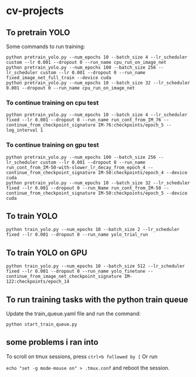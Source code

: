 # cv-projects

## To pretrain YOLO

Some commands to run training:

```
python pretrain_yolo.py --num_epochs 10 --batch_size 4 --lr_scheduler custom --lr 0.001 --dropout 0 --run_name cpu_run_on_image_net
python pretrain_yolo.py --num_epochs 100 --batch_size 256 --lr_scheduler custom --lr 0.001 --dropout 0 --run_name fixed_image_net_full_train --device cuda
python pretrain_yolo.py --num_epochs 10 --batch_size 32 --lr_scheduler 0.001 --dropout 0 --run_name cpu_run_on_image_net
```

### To continue training on cpu test

```
python pretrain_yolo.py --num_epochs 10 --batch_size 4 --lr_scheduler fixed --lr 0.001 --dropout 0 --run_name run_cont_from_IM_76 --continue_from_checkpoint_signature IM-76:checkpoints/epoch_5 --log_interval 1
```

### To continue training on gpu test

```
python pretrain_yolo.py --num_epochs 100 --batch_size 256 --lr_scheduler custom --lr 0.001 --dropout 0 --run_name run_cont_from_IM-50-with-slower_lr_decay_from_epoch_4 --continue_from_checkpoint_signature IM-50:checkpoints/epoch_4 --device cuda
python pretrain_yolo.py --num_epochs 10 --batch_size 32 --lr_scheduler fixed --lr 0.001 --dropout 0 --run_Name run_cont_from_IM-50 --continue_from_checkpoint_signature IM-50:checkpoints/epoch_5 --device cuda
```

## To train YOLO

```
python train_yolo.py --num_epochs 10 --batch_size 2 --lr_scheduler fixed --lr 0.001 --dropout 0 --run_name yolo_trial_run
```

## To train YOLO on GPU

```
python train_yolo.py --num_epochs 10 --batch_size 512 --lr_scheduler fixed --lr 0.001 --dropout 0 --run_name yolo_finetune --continue_from_image_net_checkpoint_signature IM-122:checkpoints/epoch_14
```

## To run training tasks with the python train queue

Update the train_queue.yaml file and run the command:

```
python start_train_queue.py
```

## some problems i ran into

To scroll on tmux sessions, press `ctrl+b followed by [`
Or run

`echo "set -g mode-mouse on" > .tmux.conf` and reboot the session.

